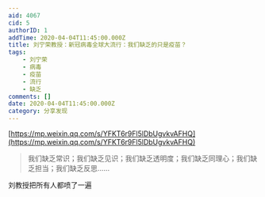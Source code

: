 ```yaml
---
aid: 4067
cid: 5
authorID: 1
addTime: 2020-04-04T11:45:00.000Z
title: 刘宁荣教授：新冠病毒全球大流行：我们缺乏的只是疫苗？
tags:
    - 刘宁荣
    - 病毒
    - 疫苗
    - 流行
    - 缺乏
comments: []
date: 2020-04-04T11:45:00.000Z
category: 分享发现
---
```


[https://mp.weixin.qq.com/s/YFKT6r9Fl5lDbUgvkvAFHQ](https://mp.weixin.qq.com/s/YFKT6r9Fl5lDbUgvkvAFHQ)

> 我们缺乏常识；我们缺乏见识；我们缺乏透明度；我们缺乏同理心；我们缺乏担当；我们缺乏反思……

刘教授把所有人都喷了一遍
